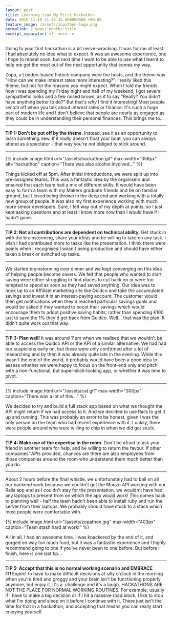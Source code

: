 ```yaml
---
layout: post
title: Learning from My First Hackathon 
date: 2016-11-19 21:56:35.000000000 +00:00
feature_image: /assets/zopathon-logo.png
permalink: /:year/:month/:title
excerpt_separator: <!--more-->
---
```

Going to your first hackathon is a bit nerve-wracking. It was for me at least. I had absolutely no idea what to expect. It was an awesome experience, one I hope to repeat soon, but next time I want to be able to use what I learnt to help me get the most out of the next opportunity that comes my way.

<!--more-->

Zopa, a London-based fintech company were the hosts, and the theme was "How can we make interest rates more interesting?". I really liked this theme, but not for the reasons you might expect. When I told my friends how I was spending my Friday night and half of my weekend, I got several sympathetic looks and a few raised brows, as if to say "Really? You didn't have anything better to do?" But that's <em>why</em> I find it interesting! Most people switch off when you talk about interest rates or finance. It's such a huge part of modern life and I don't believe that people are nearly as engaged as they could be in understanding their personal finances. This brings me to...
<hr />
<b>TIP 1: Don't be put off by the theme. </b>Instead, see it as an opportunity to learn something new. If it <em>really</em> doesn't float your boat, you can always attend as a spectator - that way you're not obliged to stick around.
<hr />

{% include image.html url="/assets/hackathon.gif" max-width="356px" alt="hackathon" caption="There was also alcohol involved..." %}

Things kicked off at 5pm. After initial introductions, we were split up into pre-assigned teams. This was a fantastic idea by the organisers and ensured that each team had a mix of different skills. It would have been easy to form a team with my Makers graduate friends and be on familiar ground, but I loved being thrown in the deep end and working with a totally new group of people. It was also my first experience working with much more senior developers. Sure, I felt way out of my depth at points, so I just kept asking questions and at least I know more now than I would have if I hadn't gone.
<hr />
<b>TIP 2: Not all contributions are dependent on technical ability. </b>Get stuck in with the brainstorming, share your ideas and be willing to take on any task. I wish I had contributed more to tasks like the presentation. I think there were points when I recognised I wasn't being productive and should have either taken a break or switched up tasks.
<hr />
We started brainstorming over dinner and we kept converging on this idea of helping people become savers. We felt that people who wanted to start saving were either struggling to find places to cut back on or were too tempted to spend as soon as they had saved anything. Our idea was to hook up to an Affiliate marketing site like Quidco and take the accumulated savings and invest it in an interest-paying account. The customer would then get notifications when they'd reached particular savings goals and would be asked if they wanted to boost their savings which would encourage them to adopt positive saving habits, rather than spending £100 just to save the 1% they'd get back from Quidco.
Well... that was the plan. It didn't quite work out that way.
<hr />
<b>TIP 3: Plan well! </b>It was around 11pm when we realised that we wouldn't be able to access the Quidco API or the API of a similar alternative. We had had our suspicions early on, but these were only confirmed after a lot of researching and by then it was already quite late in the evening. While this wasn't the end of the world, it probably would have been a good idea to assess whether we were happy to focus on the front-end only and pitch with a non-functional, but super-slick-looking app, or whether it was time to pivot.
<hr />

{% include image.html url="/assets/cat.gif" max-width="300px" caption="There was a lot of this..." %}

We decided to try and build a full stack app based on what we thought the API might return if we had access to it. And we decided to use Rails to get it up and running. This was probably an error to be honest, given I was the only person on the team who had recent experience with it. Luckily, there were people around who were willing to chip in when we did get stuck.
<hr />
<b>TIP 4: Make use of the expertise in the room. </b>Don't be afraid to ask your friend in another team for help, and be willing to return the favour. If other companies' APIs provided, chances are there are also employees from those companies around the room who understand them much better than you do.
<hr />
About 2 hours before the final whistle, we unfortunately had to bail on all our backend work because we couldn't get the Monzo API working with our Rails app and as I couldn't stay for the presentation, we wouldn't have had any laptops to present from on which the app would work! This comes back to planning well - half the team hadn't been able to install ruby and run the server from their laptops. We probably should have stuck to a stack which most people were comfortable with.

{% include image.html url="/assets/zopathon.jpg" max-width="403px" caption="Team stash hard at work!" %}

All in all, I had an awesome time. I was knackered by the end of it, and gorged on way too much food, but it was a fantastic experience and I highly recommend going to one if you've never been to one before. But before I finish, here is one last tip...
<hr />
<b>TIP 5: Accept that this is no normal working scenario and EMBRACE IT! </b>Expect to have to make difficult decisions at silly o'clock in the morning when you're tired and groggy and your brain isn't be functioning properly anymore, but enjoy it. It's a  challenge and it's a laugh. HACKATHONS ARE NOT THE PLACE FOR NORMAL WORKING ROUTINES. For example, usually if I have to make a big decision or if I hit a massive road block, I like to stop what I'm doing and sleep on it before I continue with it. There just isn't the time for that in a hackathon, and accepting that means you can really start enjoying yourself.
